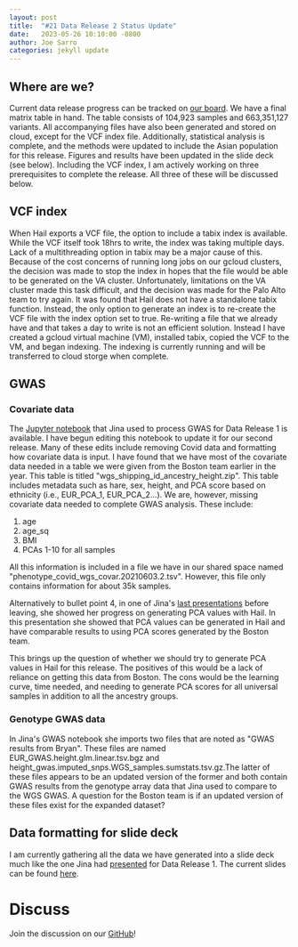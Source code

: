 ```yaml
---
layout: post
title:  "#21 Data Release 2 Status Update"
date:   2023-05-26 10:10:00 -0800
author: Joe Sarro 
categories: jekyll update
---
```


## Where are we?
Current data release progress can be tracked on [our board](https://github.com/orgs/va-big-data-genomics/projects/4/views/1?filterQuery=s).
 We have a final matrix table in hand. The table consists of 104,923 samples and 663,351,127 variants. All accompanying files have also been generated and stored on cloud, except for the VCF index file. Additionally, statistical analysis is complete, and the methods were updated to include the Asian population for this release. Figures and results have been updated in the slide deck (see below). Including the VCF index, I am actively working on three prerequisites to complete the release. All three of these will be discussed below.
 
 ## VCF index
 When Hail exports a VCF file, the option to include a tabix index is available. While the VCF itself took 18hrs to write, the index was taking multiple days. Lack of a multithreading option in tabix may be a major cause of this.  Because of the cost concerns of running long jobs on our gcloud clusters, the decision was made to stop the index in hopes that the file would be able to be generated on the VA cluster. Unfortunately, limitations on the VA cluster made this task difficult, and the decision was made for the Palo Alto team to try again. It was found that Hail does not have a standalone tabix function. Instead, the only option to generate an index is to re-create the VCF file with the index option set to true. Re-writing a file that we already have and that takes a day to write is not an efficient solution. Instead I have created a gcloud virtual machine (VM), installed tabix, copied the VCF to the VM, and began indexing. The indexing is currently running and will be transferred to cloud storge when complete.
 
 ## GWAS
 
 ### Covariate data
 
 The [Jupyter notebook](https://github.com/va-big-data-genomics/mvp-wgs-snp-indel-release/blob/main/SNPs-Indels/data_release_2022/dataset_analysis_notebook/GWAS-C19-10k-Height-DataRelease1-20220322.ipynb) that Jina used to process GWAS for Data Release 1 is available. I have begun editing this notebook to update it for our second release. Many of these edits include removing Covid data and formatting how covariate data is input. I have found that we have most of the covariate data needed in a table we were given from the Boston team earlier in the year. This table is titled "wgs_shipping_id_ancestry_height.zip". This table includes metadata such as hare, sex, height, and PCA score based on ethnicity (i.e., EUR_PCA_1, EUR_PCA_2...). We are, however, missing covariate data needed to complete GWAS analysis. These include:
 
 1. age
 2. age_sq
 3. BMI
 4. PCAs 1-10 for all samples
 
 All this information is included in a file we have in our shared space named "phenotype_covid_wgs_covar.20210603.2.tsv". However, this file only contains information for about 35k samples.
 
 Alternatively to bullet point 4, in one of Jina's [last presentations](https://docs.google.com/presentation/d/1tQvGKZAjU0ikTJy-1Gdi53nau44dNcaazBW5s1t9dfM/edit#slide=id.p) before leaving, she showed her progress on generating PCA values with Hail. In this presentation she showed that PCA values can be generated in Hail and have comparable results to using PCA scores generated by the Boston team.
 
 This brings up the question of whether we should try to generate PCA values in Hail for this release. The positives of this would be a lack of reliance on getting this data from Boston. The cons would be the learning curve, time needed, and needing to generate PCA scores for all universal samples in addition to all the ancestry groups.
 
 ### Genotype GWAS data
 
 In Jina's GWAS notebook she imports two files that are noted as "GWAS results from Bryan". These files are named EUR_GWAS.height.glm.linear.tsv.bgz and height_gwas.imputed_snps.WGS_samples.sumstats.tsv.gz.The latter of these files appears to be an updated version of the former and both contain GWAS results from the genotype array data that Jina used to compare to the WGS GWAS. A question for the Boston team is if an updated version of these files exist for the expanded dataset? 
 
 ## Data formatting for slide deck
 
 I am currently gathering all the data we have generated into a slide deck much like the one Jina had [presented](https://drive.google.com/file/d/1K2RFd1jgjBjV91J_8YTYF01_Pu8K_vKK/view?pli=1) for Data Release 1. The current slides can be found [here](https://docs.google.com/presentation/d/1_Juq0AJYsRBIRHocOnLeeTBSx6ejAOHqC1hj4d1UBZY/edit#slide=id.g245fd3f6fbc_0_2287).

# Discuss
Join the discussion on our <ins>[GitHub](https://github.com/orgs/va-big-data-genomics/discussions/25)</ins>!
